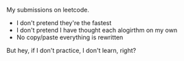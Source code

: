 My submissions on leetcode.

- I don't pretend they're the fastest
- I don't pretend I have thought each alogirthm on my own
- No copy/paste everything is rewritten

But hey, if I don't practice, I don't learn, right?
